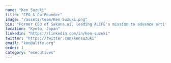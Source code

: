 ```yaml
---
name: "Ken Suzuki"
title: "CEO & Co-Founder"
image: "/assets/team/Ken Suzuki.png"
bio: "Former CEO of Sakana.ai, leading ALIFE's mission to advance artificial life research"
location: "Kyoto, Japan"
linkedin: "https://linkedin.com/in/ken-suzuki"
twitter: "https://twitter.com/kensuzuki"
email: "ken@alife.org"
order: 1
category: "executives"
---
```

